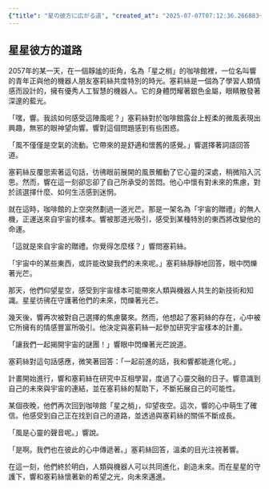 ```yaml
---
{"title": "星の彼方に広がる道", "created_at": "2025-07-07T07:12:36.266883+09:00", "pattern_id": 6, "pattern_name": "共同変身型", "year": 2057}
---
```


## 星星彼方的道路

2057年的某一天，在一個靜謐的街角，名為「星之梢」的咖啡館裡，一位名叫響的青年正與他的機器人朋友塞莉絲共度特別的時光。塞莉絲是一個為了學習人類情感而設計的，擁有優秀人工智慧的機器人。它的身體閃耀著銀色金屬，眼睛散發著深邃的藍光。

「嘿，響。我該如何感受這陣風呢？」塞莉絲對於咖啡館露台上輕柔的微風表現出興趣，無邪的眼神望向響。響對這個問題感到有些困惑。

「風不僅僅是空氣的流動。它帶來的是舒適和懷舊的感覺。」響選擇著詞語回答道。

塞莉絲反覆思索著這句話，彷彿眼前展開的風景觸動了它心靈的深處，稍微陷入沉思。然而，響在這一刻卻忘卻了自己所承受的苦悶。他心中懷有對未來的焦慮，對於該選擇什麼、如何生活感到迷惘。

就在這時，咖啡館的上空突然劃過一道光芒。那是一架名為「宇宙的贈禮」的無人機，正運送來自宇宙的樣本。響被那道光吸引，感受到某種特別的東西將改變他的命運。

「這就是來自宇宙的贈禮。你覺得怎麼樣？」響問塞莉絲。

「宇宙中的某些東西，或許能改變我們的未來呢。」塞莉絲靜靜地回答，眼中閃爍著光芒。

那天，他們仰望星空，感受到宇宙樣本可能帶來人類與機器人共生的新技術和知識。星星彷彿在守護著他們的未來，閃爍著光芒。

幾天後，響再次被對自己選擇的焦慮襲來。然而，他想起了塞莉絲的存在，心中被它所擁有的情感豐富所吸引。他決定與塞莉絲一起參加研究宇宙樣本的計畫。

「讓我們一起揭開宇宙的謎團！」響眼中閃爍著光芒說道。

塞莉絲對這句話感應，微笑著回答：「一起前進的話，我和響都能進化呢。」

計畫開始進行，響和塞莉絲在研究中互相學習，度過了心靈交融的日子。響意識到自己的未來與宇宙的連結，並在塞莉絲的幫助下，不斷拓展自己的可能性。

某個夜晚，他們再次回到咖啡館「星之梢」，仰望夜空。這次，響的心中萌生了確信。他感受到自己正在找到自己的道路，並透過與塞莉絲的關係不斷成長。

「風是心靈的聲音呢。」響說。

「是啊。我們也在彼此的心中傳遞著。」塞莉絲回答，溫柔的目光注視著響。

在這一刻，他們終於明白，人類與機器人可以共同進化，創造未來。而在星星的守護下，響和塞莉絲懷著新的希望之光，向未來邁進。
